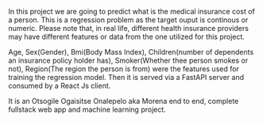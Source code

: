 In this project we are going to predict what is the medical insurance cost of a person. This is a regression problem as the target ouput is continous or numeric. Please note that, in real life, different health insurance providers may have different features or data from the one utilized for this project.   

Age, Sex(Gender), Bmi(Body Mass Index), Children(number of dependents an insurance policy holder has), Smoker(Whether thee person smokes or not), Region(The region the person is from) were the features used for training the regression model. Then it is served via a FastAPI server and consumed by a React Js client.


It is an Otsogile Ogaisitse Onalepelo aka Morena end to end, complete fullstack web app and machine learning project.

